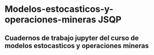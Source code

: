 # Modelos-estocasticos-y-operaciones-mineras JSQP
## Cuadernos de trabajo jupyter del curso de modelos estocasticos y operaciones mineras
